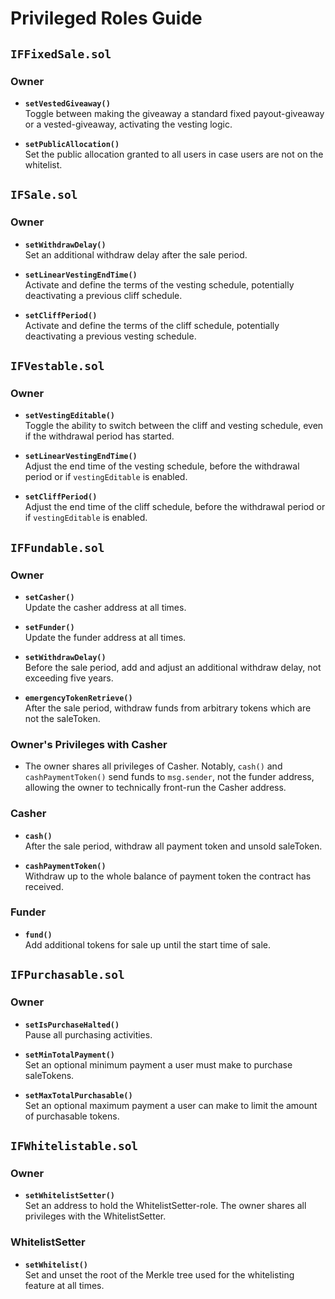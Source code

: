 # Privileged Roles Guide

## `IFFixedSale.sol`

### Owner
- **`setVestedGiveaway()`**  
  Toggle between making the giveaway a standard fixed payout-giveaway or a vested-giveaway, activating the vesting logic.
  
- **`setPublicAllocation()`**  
  Set the public allocation granted to all users in case users are not on the whitelist.

## `IFSale.sol`

### Owner
- **`setWithdrawDelay()`**  
  Set an additional withdraw delay after the sale period.
  
- **`setLinearVestingEndTime()`**  
  Activate and define the terms of the vesting schedule, potentially deactivating a previous cliff schedule.
  
- **`setCliffPeriod()`**  
  Activate and define the terms of the cliff schedule, potentially deactivating a previous vesting schedule.

## `IFVestable.sol`

### Owner
- **`setVestingEditable()`**  
  Toggle the ability to switch between the cliff and vesting schedule, even if the withdrawal period has started.
  
- **`setLinearVestingEndTime()`**  
  Adjust the end time of the vesting schedule, before the withdrawal period or if `vestingEditable` is enabled.
  
- **`setCliffPeriod()`**  
  Adjust the end time of the cliff schedule, before the withdrawal period or if `vestingEditable` is enabled.

## `IFFundable.sol`

### Owner
- **`setCasher()`**  
  Update the casher address at all times.
  
- **`setFunder()`**  
  Update the funder address at all times.
  
- **`setWithdrawDelay()`**  
  Before the sale period, add and adjust an additional withdraw delay, not exceeding five years.
  
- **`emergencyTokenRetrieve()`**  
  After the sale period, withdraw funds from arbitrary tokens which are not the saleToken.

### Owner's Privileges with Casher
- The owner shares all privileges of Casher. Notably, `cash()` and `cashPaymentToken()` send funds to `msg.sender`, not the funder address, allowing the owner to technically front-run the Casher address.

### Casher
- **`cash()`**  
  After the sale period, withdraw all payment token and unsold saleToken.
  
- **`cashPaymentToken()`**  
  Withdraw up to the whole balance of payment token the contract has received.

### Funder
- **`fund()`**  
  Add additional tokens for sale up until the start time of sale.

## `IFPurchasable.sol`

### Owner
- **`setIsPurchaseHalted()`**  
  Pause all purchasing activities.
  
- **`setMinTotalPayment()`**  
  Set an optional minimum payment a user must make to purchase saleTokens.
  
- **`setMaxTotalPurchasable()`**  
  Set an optional maximum payment a user can make to limit the amount of purchasable tokens.

## `IFWhitelistable.sol`

### Owner
- **`setWhitelistSetter()`**  
  Set an address to hold the WhitelistSetter-role. The owner shares all privileges with the WhitelistSetter.

### WhitelistSetter
- **`setWhitelist()`**  
  Set and unset the root of the Merkle tree used for the whitelisting feature at all times.
